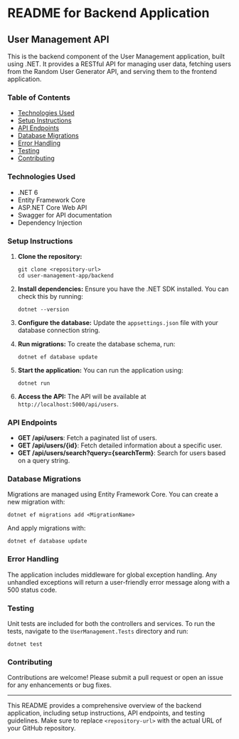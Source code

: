 # README for Backend Application

## User Management API

This is the backend component of the User Management application, built using .NET. It provides a RESTful API for managing user data, fetching users from the Random User Generator API, and serving them to the frontend application.

### Table of Contents
- [Technologies Used](#technologies-used)
- [Setup Instructions](#setup-instructions)
- [API Endpoints](#api-endpoints)
- [Database Migrations](#database-migrations)
- [Error Handling](#error-handling)
- [Testing](#testing)
- [Contributing](#contributing)

### Technologies Used
- .NET 6
- Entity Framework Core
- ASP.NET Core Web API
- Swagger for API documentation
- Dependency Injection

### Setup Instructions
1. **Clone the repository:**
   ```
   git clone <repository-url>
   cd user-management-app/backend
   ```

2. **Install dependencies:**
   Ensure you have the .NET SDK installed. You can check this by running:
   ```
   dotnet --version
   ```

3. **Configure the database:**
   Update the `appsettings.json` file with your database connection string.

4. **Run migrations:**
   To create the database schema, run:
   ```
   dotnet ef database update
   ```

5. **Start the application:**
   You can run the application using:
   ```
   dotnet run
   ```

6. **Access the API:**
   The API will be available at `http://localhost:5000/api/users`.

### API Endpoints
- **GET /api/users**: Fetch a paginated list of users.
- **GET /api/users/{id}**: Fetch detailed information about a specific user.
- **GET /api/users/search?query={searchTerm}**: Search for users based on a query string.

### Database Migrations
Migrations are managed using Entity Framework Core. You can create a new migration with:
```
dotnet ef migrations add <MigrationName>
```
And apply migrations with:
```
dotnet ef database update
```

### Error Handling
The application includes middleware for global exception handling. Any unhandled exceptions will return a user-friendly error message along with a 500 status code.

### Testing
Unit tests are included for both the controllers and services. To run the tests, navigate to the `UserManagement.Tests` directory and run:
```
dotnet test
```

### Contributing
Contributions are welcome! Please submit a pull request or open an issue for any enhancements or bug fixes.

---

This README provides a comprehensive overview of the backend application, including setup instructions, API endpoints, and testing guidelines. Make sure to replace `<repository-url>` with the actual URL of your GitHub repository.
